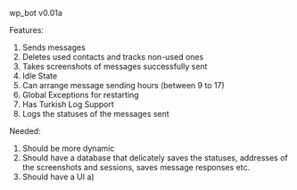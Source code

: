 wp_bot v0.01a

Features:
1) Sends messages
2) Deletes used contacts and tracks non-used ones
3) Takes screenshots of messages successfully sent
4) Idle State
5) Can arrange message sending hours (between 9 to 17)
6) Global Exceptions for restarting
7) Has Turkish Log Support
8) Logs the statuses of the messages sent

Needed:
1) Should be more dynamic
2) Should have a database that delicately saves the statuses, addresses of the screenshots and sessions, saves message responses etc.
3) Should have a UI
    a) 

